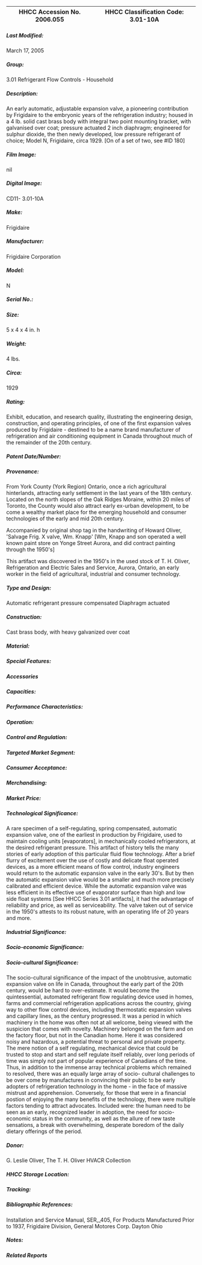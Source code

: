 | **HHCC Accession No. 2006.055** |**HHCC Classification Code:  3.01-10A**|
| ----------- | ----------- |

##### Last Modified:
March 17, 2005

##### Group:
3.01 Refrigerant Flow Controls - Household

##### Description:
An early automatic, adjustable expansion valve, a pioneering contribution by Frigidaire to the embryonic years of the refrigeration industry; housed in a 4 lb. solid cast brass body with integral two point mounting bracket, with galvanised over coat; pressure actuated 2 inch diaphragm; engineered for sulphur dioxide, the then newly developed, low pressure refrigerant of choice; Model N, Frigidaire, circa 1929. [On of a set of two, see #ID 180]

##### Film Image:
nil

##### Digital Image:
CD11- 3.01-10A

##### Make:
Frigidaire

##### Manufacturer:
Frigidaire Corporation

##### Model:
N

##### Serial No.:


##### Size:
5 x 4 x 4 in. h

##### Weight:
4 lbs.

##### Circa:
1929

##### Rating:
Exhibit, education, and research quality, illustrating the engineering design, construction, and operating principles, of one of the first expansion valves produced by Frigidaire - destined to be a name brand manufacturer of refrigeration and air conditioning equipment in Canada throughout much of the remainder of the 20th century.

##### Patent Date/Number:


##### Provenance:
From York County (York Region) Ontario, once a rich agricultural hinterlands, attracting early settlement in the last years of the 18th century. Located on the north slopes of the Oak Ridges Moraine, within 20 miles of Toronto, the County would also attract early ex-urban development, to be come a wealthy market place for the emerging household and consumer technologies of the early and mid 20th century. 

Accompanied by original shop tag in the handwriting of Howard Oliver, 'Salvage Frig. X valve, Wm. Knapp' [Wm, Knapp and son operated a well known paint store on Yonge Street Aurora, and did contract painting through the 1950's] 

This artifact was discovered in the 1950's in the used stock of T. H. Oliver, Refrigeration and Electric Sales and Service, Aurora, Ontario, an early worker in the field of agricultural, industrial and consumer technology.

##### Type and Design:
Automatic refrigerant pressure compensated
Diaphragm actuated

##### Construction:
Cast brass body, with heavy galvanized over coat

##### Material:


##### Special Features:


##### Accessories


##### Capacities:


##### Performance Characteristics:


##### Operation:


##### Control and Regulation:


##### Targeted Market Segment:


##### Consumer Acceptance:


##### Merchandising:


##### Market Price:


##### Technological Significance:
A rare specimen of a self-regulating, spring compensated, automatic expansion valve, one of the earliest in production by Frigidaire, used to maintain cooling units [evaporators], in mechanically cooled refrigerators, at the desired refrigerant pressure. 
This artifact of history tells the many stories of early adoption of this particular fluid flow technology. After a brief flurry of excitement over the use of costly and delicate float operated devices, as a more efficient means of flow control, industry engineers would return to the automatic expansion valve in the early 30's. But by then the automatic expansion valve would be a smaller and much more precisely calibrated and efficient device. While the automatic expansion valve was less efficient in its effective use of evaporator surface than high and low side float systems [See  HHCC Series 3.01 artifacts], it had the advantage of reliability and price, as well as serviceability. 
The valve taken out of service in the 1950's attests to its robust nature, with an operating life of 20 years and more.

##### Industrial Significance:


##### Socio-economic Significance:


##### Socio-cultural Significance:
The socio-cultural significance of the impact of the unobtrusive, automatic expansion valve on life in Canada, throughout the early part of the 20th century, would be hard to over-estimate. It would become the quintessential, automated refrigerant flow regulating device used in homes, farms and commercial refrigeration applications across the country, giving way to other flow control devices, including thermostatic expansion valves and capillary lines, as the century progressed.
It was a period in which machinery in the home was often not at all welcome, being viewed with the suspicion that comes with novelty. Machinery belonged on the farm and on the factory floor, but not in the Canadian home. Here it was considered noisy and hazardous, a potential threat to personal and private property.
The mere notion of a self regulating, mechanical device that could be trusted to stop and start and self regulate itself reliably, over long periods of time was simply not part of popular experience of Canadians of the time. 
Thus, in addition to the immense array technical problems which remained to resolved, there was an equally large array of socio- cultural challenges to be over come by manufactures in convincing their public to be early adopters of refrigeration technology in the home - in the face of massive mistrust and apprehension. 
Conversely, for those that were in a financial postion of enjoying the many benefits of the technology, there were multiple factors tending to attract advocates. Included were: the human need to be seen as an early, recognized leader in adoption, the need for socio-economic status in the community, as well as the allure of new taste sensations, a break with overwhelming, desperate boredom of the daily dietary offerings of the period.

##### Donor:
G. Leslie Oliver, The T. H. Oliver HVACR Collection

##### HHCC Storage Location:


##### Tracking:


##### Bibliographic References:
Installation and Service Manual, SER,_405, For Products Manufactured Prior to 1937, Frigidaire Division, General Motores Corp. Dayton Ohio

##### Notes:


##### Related Reports

